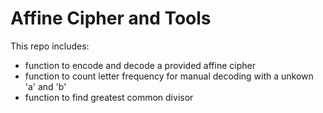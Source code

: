 # Affine Cipher and Tools 

This repo includes:
- function to encode and decode a provided affine cipher
- function to count letter frequency for manual decoding with a unkown 'a' and 'b'
- function to find greatest common divisor
